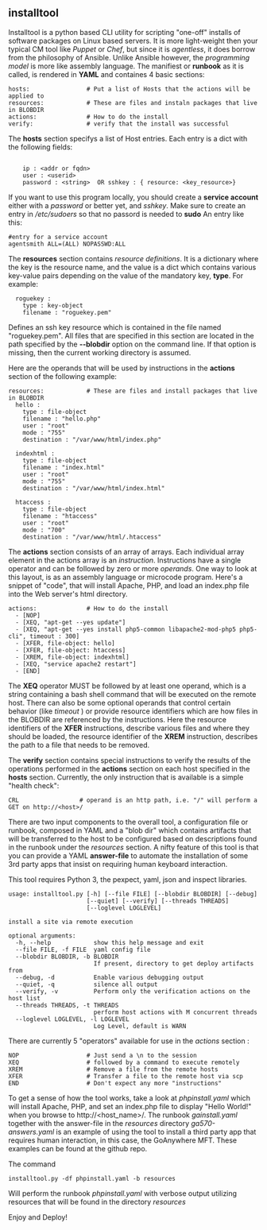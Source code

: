 ## installtool
Installtool is a python based CLI utility for scripting "one-off" installs of software packages on Linux based servers.
It is more light-weight then your typical CM tool like *Puppet* or *Chef*, but since it is *agentless*, it does borrow from the philosophy of Ansible. Unlike Ansible however, the *programming model* is more like assembly language.
The manifiest or **runbook** as it is called, is rendered in **YAML** and containes 4 basic sections:
```
hosts:                # Put a list of Hosts that the actions will be applied to
resources:            # These are files and instaln packages that live in BLOBDIR
actions:              # How to do the install
verify:               # verify that the install was successful
```

The **hosts** section specifys a list of Host entries. Each entry is a dict with the following fields:
```

    ip : <addr or fqdn>
    user : <userid>
    password : <string>  OR sshkey : { resource: <key_resource>}
```
If you want to use this program locally, you should create a **service account** either with a _password_ or better yet, and _sshkey_. Make sure to create an entry in _/etc/sudoers_ so that no passord is needed to **sudo**  An entry like this:
```
#entry for a service account
agentsmith ALL=(ALL) NOPASSWD:ALL

```

The **resources** section contains  *resource definitions*. It is a dictionary where the key is the resource name, and the value is a dict which contains various key-value pairs depending on the value of the mandatory key, **type**. For example:
```
  roguekey :
    type : key-object
    filename : "roguekey.pem"
```
Defines an ssh key resource which is contained in the file named "roguekey.pem". All files that are specified in this section are located in the path specified by the **--blobdir** option on the command line. If that option is missing, then the current working directory is assumed.

Here are the operands that will be used by instructions in the **actions** section of the following example:
```
resources:            # These are files and install packages that live in BLOBDIR
  hello :
    type : file-object
    filename : "hello.php"
    user : "root"
    mode : "755"
    destination : "/var/www/html/index.php"

  indexhtml :
    type : file-object
    filename : "index.html"
    user : "root"
    mode : "755"
    destination : "/var/www/html/index.html"

  htaccess :
    type : file-object
    filename : "htaccess"
    user : "root"
    mode : "700"
    destination : "/var/www/html/.htaccess"

```
The **actions** section consists of an array of arrays. Each individual array element in the actions array is an _instruction_. Instructions have a single operator and can be followed by zero or more _operands_. One way to look at this 
layout, is as an assembly language or microcode program. 
Here's a snippet of "code", that will install Apache, PHP, and load an index.php file into the Web server's html directory.
```
actions:              # How to do the install
  - [NOP]
  - [XEQ, "apt-get --yes update"]
  - [XEQ, "apt-get --yes install php5-common libapache2-mod-php5 php5-cli", timeout : 300]
  - [XFER, file-object: hello]
  - [XFER, file-object: htaccess]
  - [XREM, file-object: indexhtml]
  - [XEQ, "service apache2 restart"]
  - [END]

```
The **XEQ** operator MUST be followed by at least one operand, which is a string containing a bash shell command that will be executed on the remote host. There can also be some optional operands that control certain behavior (like _timeout_ ) or provide resource identifiers which are how files in the BLOBDIR are referenced by the instructions. Here the resource identifiers of the **XFER** instructions, describe various files and where they should be loaded, the resource identifier of the **XREM** instruction, describes the path to a file that needs to be removed.

The **verify** section contains special instructions to verify the results of the operations performed in the **actions** section on each host specified in the **hosts** section. Currently, the only instruction that is available is a simple "health check":
```
CRL                 # operand is an http path, i.e. "/" will perform a GET on http://<host>/
```
There are two input components to the overall tool, a configuration file or runbook, composed in YAML and a "blob dir"
which contains artifacts that will be transferred to the host to be configured based on descriptions found in the runbook under the _resources_ section. A nifty feature of this tool is that you can provide a YAML **answer-file** to automate the installation of some 3rd party apps that insist on requiring human keyboard interaction.

This tool requires Python 3, the pexpect, yaml, json and inspect libraries.

```
usage: installtool.py [-h] [--file FILE] [--blobdir BLOBDIR] [--debug]
                      [--quiet] [--verify] [--threads THREADS]
                      [--loglevel LOGLEVEL]

install a site via remote execution

optional arguments:
  -h, --help            show this help message and exit
  --file FILE, -f FILE  yaml config file
  --blobdir BLOBDIR, -b BLOBDIR
                        If present, directory to get deploy artifacts from
  --debug, -d           Enable various debugging output
  --quiet, -q           silence all output
  --verify, -v          Perform only the verification actions on the host list
  --threads THREADS, -t THREADS
                        perform host actions with M concurrent threads
  --loglevel LOGLEVEL, -l LOGLEVEL
                        Log Level, default is WARN
```

There are currently 5 "operators" available for use in the *actions* section :
```
NOP                   # Just send a \n to the session
XEQ                   # followed by a command to execute remotely
XREM                  # Remove a file from the remote hosts
XFER                  # Transfer a file to the remote host via scp
END                   # Don't expect any more "instructions"
```

To get a sense of how the tool works, take a look at *phpinstall.yaml* which will install Apache, PHP, and set an index.php file to display "Hello World!" when you browse to http://<host_name>/. The runbook *gainstall.yaml* together with the answer-file in the *resources* directory *ga570-answers.yaml* is an example of using the tool to install a third party app that requires human interaction, in this case, the GoAnywhere MFT. These examples can be found at the github repo.

The command
```
installtool.py -df phpinstall.yaml -b resources
```
Will perform the runbook *phpinstall.yaml* with verbose output utilizing resources that will be found in the directory *resources*

Enjoy and Deploy!
